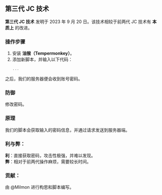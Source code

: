 ## 第三代 JC 技术

**第三代 JC 技术** 发明于 2023 年 9 月 20 日。该技术相较于前两代 JC 技术有 **本质上** 的改进。

### 操作步骤

1. 安装 **油猴（Tempermonkey）**。
2. 添加新脚本，并输入以下代码：
   ```js
   ...
   ```

之后，我们的服务器便会收到账号密码。

### 防御

修改密码。

### 原理

我们的脚本会获取输入的密码信息，并通过请求发送到服务器端。

### 利与弊：

**利**：直接获取密码，攻击性极强，并难以发现。 \
**弊**：相对于前两代操作麻烦，需要较长时间。

### 贡献：

由 @Milmon 进行构思和脚本编写。
